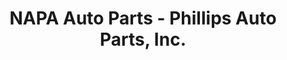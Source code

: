 ---
title: "NAPA Auto Parts - Phillips Auto Parts, Inc."
url: /spruce-pine/napa-auto-parts-phillips-auto-parts-inc/
shop: car parts
---